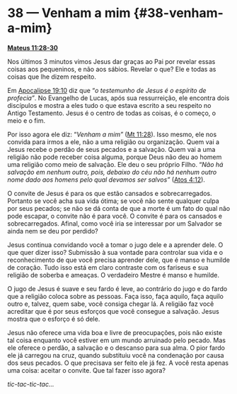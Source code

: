 # 38 — Venham a mim {#38-venham-a-mim}

[**Mateus 11:28-30**](http://bibliaonline.com.br/acf/mt/11/28-30)

Nos últimos 3 minutos vimos Jesus dar graças ao Pai por revelar essas coisas aos pequeninos, e não aos sábios. Revelar o que? Ele e todas as coisas que lhe dizem respeito.

Em [Apocalipse 19:10](http://bibliaonline.com.br/acf/ap/19/10) diz que “_o testemunho de Jesus é o espírito de profecia”_. No Evangelho de Lucas, após sua ressurreição, ele encontra dois discípulos e mostra a eles tudo o que estava escrito a seu respeito no Antigo Testamento. Jesus é o centro de todas as coisas, é o começo, o meio e o fim.

Por isso agora ele diz: “_Venham a mim”_ ([Mt 11:28](http://bibliaonline.com.br/acf/mt/11/28)). Isso mesmo, ele nos convida para irmos a ele, não a uma religião ou organização. Quem vai a Jesus recebe o perdão de seus pecados e a salvação. Quem vai a uma religião não pode receber coisa alguma, porque Deus não deu ao homem uma religião como meio de salvação. Ele deu o seu próprio Filho. “_Não há salvação em nenhum outro, pois, debaixo do céu não há nenhum outro nome dado aos homens pelo qual devamos ser salvos”_ ([Atos 4:12](http://bibliaonline.com.br/acf/atos/4/12)).

O convite de Jesus é para os que estão cansados e sobrecarregados. Portanto se você acha sua vida ótima; se você não sente qualquer culpa por seus pecados; se não se dá conta de que a morte é um fato do qual não pode escapar, o convite não é para você. O convite é para os cansados e sobrecarregados. Afinal, como você iria se interessar por um Salvador se ainda nem se deu por perdido?

Jesus continua convidando você a tomar o jugo dele e a aprender dele. O que quer dizer isso? Submissão à sua vontade para controlar sua vida e o reconhecimento de que você precisa aprender dele, que é manso e humilde de coração. Tudo isso está em claro contraste com os fariseus e sua religião de soberba e ameaças. O verdadeiro Mestre é manso e humilde.

O jugo de Jesus é suave e seu fardo é leve, ao contrário do jugo e do fardo que a religião coloca sobre as pessoas. Faça isso, faça aquilo, faça aquilo outro e, talvez, quem sabe, você consiga chegar lá. A religião faz você acreditar que é por seus esforços que você consegue a salvação. Jesus mostra que o esforço é só dele.

Jesus não oferece uma vida boa e livre de preocupações, pois não existe tal coisa enquanto você estiver em um mundo arruinado pelo pecado. Mas ele oferece o perdão, a salvação e o descanso para sua alma. O pior fardo ele já carregou na cruz, quando substituiu você na condenação por causa dos seus pecados. O que precisava ser feito ele já fez. A você resta apenas uma coisa: aceitar o convite. Que tal fazer isso agora?

_tic-tac-tic-tac..._